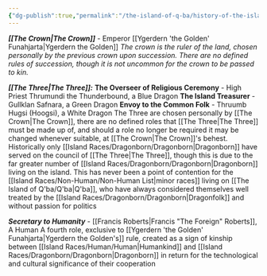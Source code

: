 ```yaml
---
{"dg-publish":true,"permalink":"/the-island-of-q-ba/history-of-the-island/the-council-of-emperor-ygerdern-the-golden/"}
---
```



***[[The Crown\|The Crown]]*** - Emperor [[Ygerdern 'the Golden' Funahjarta\|Ygerdern the Golden]]
*The crown is the ruler of the land, chosen personally by the previous crown upon succession. There are no defined rules of succession, though it is not uncommon for the crown to be passed to kin.*

***[[The Three\|The Three]]:*** 
**The Overseer of Religious Ceremony** - High Priest Thrumundi the Thunderbound, a Blue Dragon
**The Island Treasurer** - Gullklan Safnara, a Green Dragon
**Envoy to the Common Folk** - Thruumb Hugsi (Hoogsi), a White Dragon
The Three are chosen personally by [[The Crown\|The Crown]], there are no defined roles that [[The Three\|The Three]] must be made up of, and should a role no longer be required it may be changed whenever suitable, at [[The Crown\|The Crown]]'s behest. Historically only [[Island Races/Dragonborn/Dragonborn\|Dragonborn]] have served on the council of [[The Three\|The Three]], though this is due to the far greater number of [[Island Races/Dragonborn/Dragonborn\|Dragonborn]] living on the island. This has never been a point of contention for the [[Island Races/Non-Human/Non-Human List\|minor races]] living on [[The Island of Q'ba/Q'ba\|Q'ba]], who have always considered themselves well treated by the [[Island Races/Dragonborn/Dragonborn\|Dragonfolk]] and without passion for politics

***Secretary to Humanity*** - [[Francis Roberts\|Francis "The Foreign" Roberts]], A Human
A fourth role, exclusive to [[Ygerdern 'the Golden' Funahjarta\|Ygerdern the Golden's]] rule, created as a sign of kinship between [[Island Races/Human/Human\|Humankind]] and [[Island Races/Dragonborn/Dragonborn\|Dragonborn]] in return for the technological and cultural significance of their cooperation
